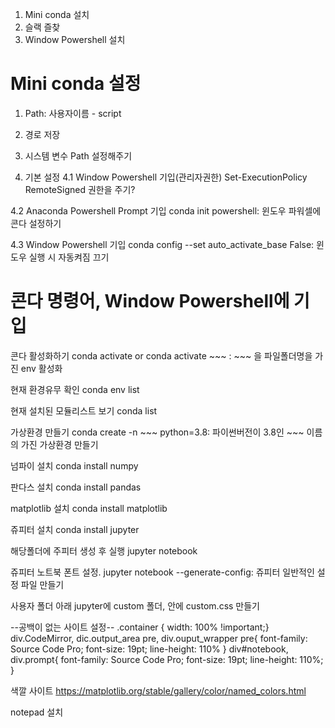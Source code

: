 1. Mini conda 설치
2. 슬랙 즐찾
3. Window Powershell 설치

# Mini conda 설정
1. Path: 사용자이름  - script 
2. 경로 저장
3. 시스템 변수 Path 설정해주기

4. 기본 설정
  4.1 Window Powershell 기입(관리자권한)
  Set-ExecutionPolicy RemoteSigned 권한을 주기?

  4.2 Anaconda Powershell Prompt 기입
  conda init powershell: 윈도우 파워셀에 콘다 설정하기

  4.3 Window Powershell 기입
  conda config --set auto_activate_base False: 윈도우 실행 시 자동켜짐 끄기

# 콘다 명령어, Window Powershell에 기입

콘다 활성화하기
conda activate or conda activate ~~~ : ~~~ 을 파일폴더명을 가진 env 활성화

현재 환경유무 확인
conda env list

현재 설치된 모듈리스트 보기
conda list

가상환경 만들기
conda create -n ~~~ python=3.8: 파이썬버전이 3.8인 ~~~ 이름의 가진 가상환경 만들기

넘파이 설치
conda install numpy

판다스 설치
conda install pandas

matplotlib 설치
conda install matplotlib

쥬피터 설치
conda install jupyter

해당폴더에 주피터 생성 후 실행
jupyter notebook

쥬피터 노트북 폰트 설정.
jupyter notebook --generate-config: 쥬피터 일반적인 설정 파일 만들기

사용자 폴더 아래 jupyter에 custom 폴더, 안에 custom.css 만들기

--공백이 없는 사이트 설정--
.container { width: 100% !important;}
div.CodeMirror, dic.output_area pre, div.ouput_wrapper pre{
  font-family: Source Code Pro;
  font-size: 19pt;
  line-height: 110%
}
div#notebook, div.prompt{
    font-family: Source Code Pro;
    font-size: 19pt;
    line-height: 110%;
}

색깔 사이트
https://matplotlib.org/stable/gallery/color/named_colors.html

notepad 설치

